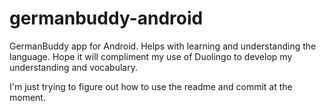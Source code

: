 germanbuddy-android
===================

GermanBuddy app for Android. Helps with learning and understanding the language. Hope it will compliment my use of Duolingo to develop my understanding and vocabulary.

I'm just trying to figure out how to use the readme and commit at the moment.